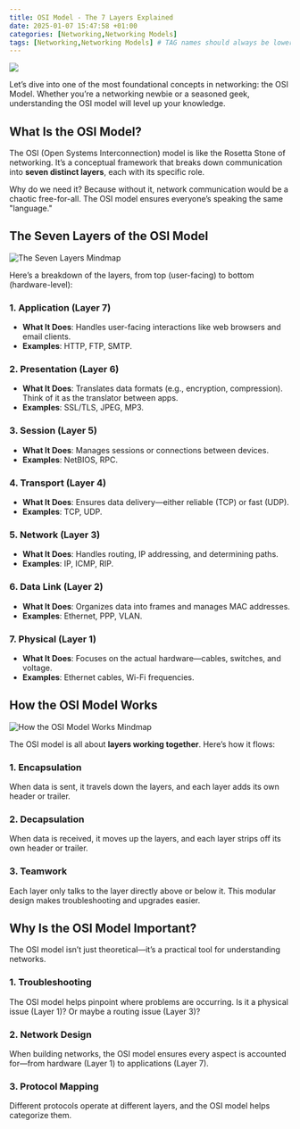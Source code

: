 ```yaml
---
title: OSI Model - The 7 Layers Explained
date: 2025-01-07 15:47:58 +01:00
categories: [Networking,Networking Models]
tags: [Networking,Networking Models] # TAG names should always be lowercase
---
```


![](https://raw.githubusercontent.com/secusavvy/secusavvy.github.io/refs/heads/master/assets/Posts_img/Networking/10/OSI%20Model.png)  

Let’s dive into one of the most foundational concepts in networking: the OSI Model. Whether you’re a networking newbie or a seasoned geek, understanding the OSI model will level up your knowledge.  

## What Is the OSI Model?  

The OSI (Open Systems Interconnection) model is like the Rosetta Stone of networking. It’s a conceptual framework that breaks down communication into **seven distinct layers**, each with its specific role.  

Why do we need it? Because without it, network communication would be a chaotic free-for-all. The OSI model ensures everyone’s speaking the same "language."  

## The Seven Layers of the OSI Model  

![The Seven Layers Mindmap](https://raw.githubusercontent.com/secusavvy/secusavvy.github.io/refs/heads/master/assets/Posts_img/Networking/10/The%20Seven%20OSI%20Layers.png)  

Here’s a breakdown of the layers, from top (user-facing) to bottom (hardware-level):  

### 1. **Application (Layer 7)**  
- **What It Does**: Handles user-facing interactions like web browsers and email clients.  
- **Examples**: HTTP, FTP, SMTP.  

### 2. **Presentation (Layer 6)**  
- **What It Does**: Translates data formats (e.g., encryption, compression). Think of it as the translator between apps.  
- **Examples**: SSL/TLS, JPEG, MP3.  

### 3. **Session (Layer 5)**  
- **What It Does**: Manages sessions or connections between devices.  
- **Examples**: NetBIOS, RPC.  

### 4. **Transport (Layer 4)**  
- **What It Does**: Ensures data delivery—either reliable (TCP) or fast (UDP).  
- **Examples**: TCP, UDP.  

### 5. **Network (Layer 3)**  
- **What It Does**: Handles routing, IP addressing, and determining paths.  
- **Examples**: IP, ICMP, RIP.  

### 6. **Data Link (Layer 2)**  
- **What It Does**: Organizes data into frames and manages MAC addresses.  
- **Examples**: Ethernet, PPP, VLAN.  

### 7. **Physical (Layer 1)**  
- **What It Does**: Focuses on the actual hardware—cables, switches, and voltage.  
- **Examples**: Ethernet cables, Wi-Fi frequencies.  

## How the OSI Model Works  

![How the OSI Model Works Mindmap](https://raw.githubusercontent.com/secusavvy/secusavvy.github.io/refs/heads/master/assets/Posts_img/Networking/10/OSI%20Model%20in%20Action.png)  

The OSI model is all about **layers working together**. Here’s how it flows:  

### 1. **Encapsulation**  
When data is sent, it travels down the layers, and each layer adds its own header or trailer.  

### 2. **Decapsulation**  
When data is received, it moves up the layers, and each layer strips off its own header or trailer.  

### 3. **Teamwork**  
Each layer only talks to the layer directly above or below it. This modular design makes troubleshooting and upgrades easier.  

## Why Is the OSI Model Important?  

The OSI model isn’t just theoretical—it’s a practical tool for understanding networks.  

### 1. **Troubleshooting**  
The OSI model helps pinpoint where problems are occurring. Is it a physical issue (Layer 1)? Or maybe a routing issue (Layer 3)?  

### 2. **Network Design**  
When building networks, the OSI model ensures every aspect is accounted for—from hardware (Layer 1) to applications (Layer 7).  

### 3. **Protocol Mapping**  
Different protocols operate at different layers, and the OSI model helps categorize them.  

